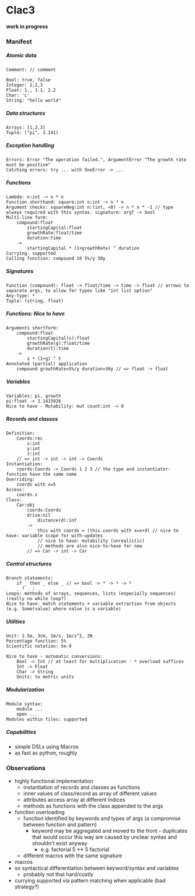 # Clac3
**work in progress**

### Manifest
##### Atomic data
```
Comment: // comment

Bool: true, false
Integer: 1,2,3
Float: 1., 1.1, 2.2
Char: 'c'
String: "hello world"
```

##### Data structures
```
Arrays: [1,2,3]
Tuple: ("pi", 3.141)
```

##### Exception handling
```
Errors: Error "The operation failed.", ArgumentError "The growth rate must be positive"
Catching errors: try ... with OneError -> ...
```

##### Functions
```
Lambda: n:int -> n * n
Function shorthand: square:int n:int -> n * n
Argument checks: squareNeg:int n:(int, <0) -> n * n * -1 // type always required with this syntax. signature: argT -> bool
Multi-line form: 
    compound:float
        startingCapital:float
        growthRate:float/time
        duration:time
    ->
        startingCapital * (1+growthRate) ^ duration
Currying: supported
Calling function: compound 10 5%/y 30y
```

##### Signatures
```
Function (compound): float -> float/time -> time -> float // arrows to separate args, to allow for types like "int list option"
Any-type: *
Tuple: (string, float)
```

##### Functions: Nice to have 
```
Arguments shortform:
    compound:float
        startingCapital(s):float
        growthRate(g):float/time
        duration(t):time
    ->
        s * (1+g) ^ t
Annotated (partial) application
    compound growthRate=5%/y duration=30y // => float -> float
```

##### Variables
```
Variables: pi, growth
pi:float -> 3.1415926
Nice to have - Mutability: mut count:int -> 0
```

##### Records and classes
```
Definition:
    Coords:rec 
        x:int 
        y:int 
        z:int
    // => int -> int -> int -> Coords
Instantiation:
    coords:Coords -> Coords 1 2 3 // the type and instantiator-function have the same name
Overriding:
    coords with x=5
Access:
    coords.x
Class:
    Car:obj
        coords:Coords
        drive:nil
            distance(d):int
        ->
            this with coords = (this.coords with x=x+d) // nice to have: variable scope for with-updates
            // nice to have: mutability (unrealistic)
            // methods are also nice-to-have for now
        // => Car -> int -> Car
```

##### Control structures
```
Branch statements:
    if _ then _ else _ // => bool -> * -> * -> *
    _ ? _ : _
Loops: methods of arrays, sequences, lists (especially sequences) (really no while loop?)
Nice to have: match statements + variable extraction from objects (e.g. Some(value) where value is a variable)
```

##### Utilities
```
Unit: 1.5m, 3cm, 1m/s, 1m/s^2, 2N
Percentage function: 5%
Scientific notation: 5e-9

Nice to have - automatic conversions:
    Bool -> Int // at least for multiplication - * overload suffices
    Int -> Float
    Char -> String
    Units: to metric units
```

##### Modularization
```
Module syntax:
    module ...
    open ...
Modules within files: supported
```

##### Capabilities
- simple DSLs using Macros
- as fast as python, roughly

### Observations
- highly functional implementation
    - instantiation of records and classes as functions
    - inner values of class/record as array of different values
    - attributes access array at different indices
    - methods as functions with the class appended to the args
- function overloading
    - function identified by keywords and types of args (a compromise between function and pattern)
        - keyword may be aggregated and moved to the front - duplicates that would occur this way are caused by unclear syntax and shouldn't exist anyway
            - e.g. factorial 5 <-> 5 factorial
    - different macros with the same signature 
- macros 
- so syntactical differentiation between keyword/syntax and variables
    - probably not that hard/costly
- currying supported via pattern matching when applicable (bad strategy?)
